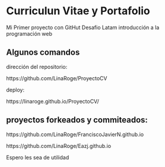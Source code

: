 # Curriculun Vitae y Portafolio

<p>Mi Primer proyecto con GitHut Desafio Latam introducción a la programación web<p>

## Algunos comandos
<P>dirección del repositorio:</P> https://github.com/LinaRoge/ProyectoCV
<P>deploy:</P> https://linaroge.github.io/ProyectoCV/

## proyectos forkeados y commiteados:
<P>https://github.com/LinaRoge/FranciscoJavierN.github.io </P>
<P>https://github.com/LinaRoge/Eazj.github.io</P>
<p> Espero les sea de utilidad </p>
